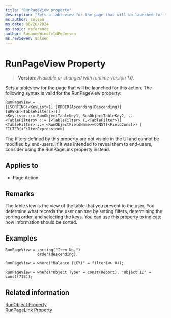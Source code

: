 ```yaml
---
title: "RunPageView property"
description: "Sets a tableview for the page that will be launched for this action."
ms.author: solsen
ms.date: 08/26/2024
ms.topic: reference
author: SusanneWindfeldPedersen
ms.reviewer: solsen
---
```

[//]: # (START>DO_NOT_EDIT)
[//]: # (IMPORTANT:Do not edit any of the content between here and the END>DO_NOT_EDIT.)
[//]: # (Any modifications should be made in the .xml files in the ModernDev repo.)
# RunPageView Property
> **Version**: _Available or changed with runtime version 1.0._

Sets a tableview for the page that will be launched for this action.
The following syntax is valid for the RunPageView property:

```
RunPageView =
[[SORTING(<KeyList>)] [ORDER(Ascending|Descending)] [WHERE(<TableFilters>)]]
<KeyList> ::= RunObjectTableKey1, RunObjectTableKey2, ...
<TableFilters> ::= [<TableFilter> {,<TableFilter>}]
<TableFilter> ::= <RunObjectFieldName>=CONST(<FieldConst>) | FILTER(<FilterExpression>)
```

The filters defined by this property are not visible in the UI and cannot be modified by end-users. If it was intended to reveal them to end-users, consider using the RunPageLink property instead.
    

## Applies to
-   Page Action

[//]: # (IMPORTANT: END>DO_NOT_EDIT)

## Remarks  

The table view is the view of the table that you present to the user. You determine what records the user can see by setting filters, determining the sorting order, and selecting the keys. You can use this property to indicate how information should be sorted.

## Examples

```al
RunPageView = sorting("Item No.")     
              order(descending);
```

```al
RunPageView = where("Balance (LCY)" = filter(<> 0));
```

```al
RunPageView = where("Object Type" = const(Report), "Object ID" = const(715));
```

  

## Related information  

[RunObject Property](devenv-runobject-property.md)   
[RunPageLink Property](devenv-runpagelink-property.md)